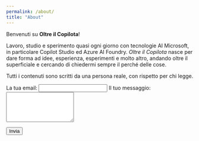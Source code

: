 ```yaml
---
permalink: /about/
title: "About"
---
```


Benvenuti su **Oltre il Copilota**!

Lavoro, studio e sperimento quasi ogni giorno con tecnologie AI Microsoft, in particolare Copilot Studio ed Azure AI Foundry.
*Oltre il Copilota* nasce per dare forma ad idee, esperienza, esperimenti e molto altro, andando oltre il superficiale e cercando di chiedermi sempre il perché delle cose.

Tutti i contenuti sono scritti da una persona reale, con rispetto per chi legge.

<form action="https://formspree.io/f/xvgwvozl" method="POST">
  <label>
    La tua email:
    <input type="email" name="email" required>
  </label>
  <label>
    Il tuo messaggio:
    <textarea name="message" rows="5" required></textarea>
  </label>

  <input type="text" name="_gotcha" style="display:none">

  <button type="submit">Invia</button>
</form>